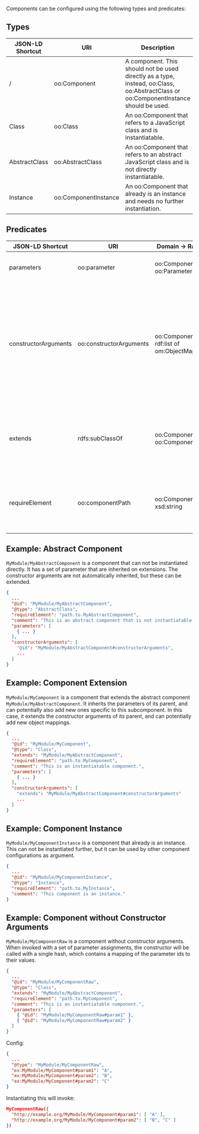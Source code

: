 Components can be configured using the following types and predicates:

## Types

| JSON-LD Shortcut | URI                  | Description |
| ---------------- | -------------------- | ----------- |
| /                | oo:Component         | A component. This should not be used directly as a type, instead, oo:Class, oo:AbstractClass or oo:ComponentInstance should be used. |
| Class            | oo:Class             | An oo:Component that refers to a JavaScript class and is instantiatable. |
| AbstractClass    | oo:AbstractClass     | An oo:Component that refers to an abstract JavaScript class and is not directly instantiatable. |
| Instance         | oo:ComponentInstance | An oo:Component that already is an instance and needs no further instantiation. |

## Predicates

| JSON-LD Shortcut     | URI                     | Domain           → Range                        | Description |
| -------------------- | ----------------------- | ----------------------------------------------- | ----------- |
| parameters           | oo:parameter            | oo:Component     → oo:Parameter                 | Attaches one or more parameters to a component. |
| constructorArguments | oo:constructorArguments | oo:Component     → rdf:list of om:ObjectMapping | Defines the list of constructor arguments of a given component. These arguments must be ObjectMappings. If this is not provided, the parameter values are passed to the constructor as a raw hash. |
| extends              | rdfs:subClassOf         | oo:Component     → oo:Component                 | Say that a certain component extends from another component, which will inherit all its parameters. |
| requireElement       | oo:componentPath        | oo:Component     → xsd:string                   | The object path to a module delimited by `.`. For example, the path to element `X` in object `{ a: { b: { X: { ... } } } }` is `a.b.X`. |

## Example: Abstract Component

`MyModule/MyAbstractComponent` is a component that can not be instantiated directly.
It has a set of parameter that are inherited on extensions.
The constructor arguments are not automatically inherited, but these can be extended.

```json
{
  ...
  "@id": "MyModule/MyAbstractComponent",
  "@type": "AbstractClass",
  "requireElement": "path.to.MyAbstractComponent",
  "comment": "This is an abstract component that is not instantiatable.",
  "parameters": [
    { ... }
  ],
  "constructorArguments": [
    "@id": "MyModule/MyAbstractComponent#constructorArguments",
    ...
  ]
}
```

## Example: Component Extension

`MyModule/MyComponent` is a component that extends the abstract component `MyModule/MyAbstractComponent`.
It inherits the parameters of its parent, and can potentially also add new ones specific to this subcomponent.
In this case, it extends the constructor arguments of its parent, and can potentially add new object mappings.

```json
{
  ...
  "@id": "MyModule/MyComponent",
  "@type": "Class",
  "extends": "MyModule/MyAbstractComponent",
  "requireElement": "path.to.MyComponent",
  "comment": "This is an instantiatable component.",
  "parameters": [
    { ... }
  ],
  "constructorArguments": [
    "extends": "MyModule/MyAbstractComponent#constructorArguments"
    ...
  ]
}
```

## Example: Component Instance

`MyModule/MyComponentInstance` is a component that already is an instance.
This can not be instantiated further, but it can be used by other component configurations as argument.

```json
{
  ...
  "@id": "MyModule/MyComponentInstance",
  "@type": "Instance",
  "requireElement": "path.to.MyInstance",
  "comment": "This component is an instance."
}
```

## Example: Component without Constructor Arguments

`MyModule/MyComponentRaw` is a component without constructor arguments.
When invoked with a set of parameter assignments,
the constructor will be called with a single hash,
which contains a mapping of the parameter ids to their values.

```json
{
  ...
  "@id": "MyModule/MyComponentRaw",
  "@type": "Class",
  "extends": "MyModule/MyAbstractComponent",
  "requireElement": "path.to.MyComponent",
  "comment": "This is an instantiatable component.",
  "parameters": [
    { "@id": "MyModule/MyComponentRaw#param1" },
    { "@id": "MyModule/MyComponentRaw#param2" }
  ]
}
```

Config:
```json
{
  ...
  "@type": "MyModule/MyComponentRaw",
  "ex:MyModule/MyComponent#param1": "A",
  "ex:MyModule/MyComponent#param2": "B",
  "ex:MyModule/MyComponent#param2": "C"
}
```
Instantiating this will invoke:
```json
MyComponentRaw({
  "http://example.org/MyModule/MyComponent#param1": [ "A" ],
  "http://example.org/MyModule/MyComponent#param2": [ "B", "C" ]
})
```
